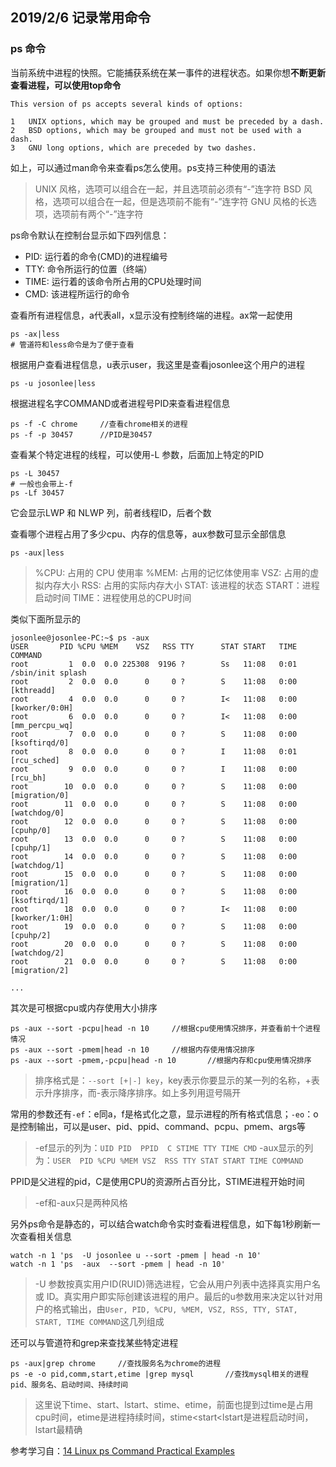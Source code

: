 ## 2019/2/6 记录常用命令

### ps 命令
当前系统中进程的快照。它能捕获系统在某一事件的进程状态。如果你想**不断更新查看进程，可以使用top命令**

```
This version of ps accepts several kinds of options:

1   UNIX options, which may be grouped and must be preceded by a dash.
2   BSD options, which may be grouped and must not be used with a dash.
3   GNU long options, which are preceded by two dashes.
```
如上，可以通过man命令来查看ps怎么使用。ps支持三种使用的语法
> UNIX 风格，选项可以组合在一起，并且选项前必须有“-”连字符
BSD 风格，选项可以组合在一起，但是选项前不能有“-”连字符
GNU 风格的长选项，选项前有两个“-”连字符

ps命令默认在控制台显示如下四列信息：

- PID: 运行着的命令(CMD)的进程编号
- TTY: 命令所运行的位置（终端）
- TIME: 运行着的该命令所占用的CPU处理时间
- CMD: 该进程所运行的命令

查看所有进程信息，a代表all，x显示没有控制终端的进程。ax常一起使用
```
ps -ax|less
# 管道符和less命令是为了便于查看
```

根据用户查看进程信息，u表示user，我这里是查看josonlee这个用户的进程
```
ps -u josonlee|less
```

根据进程名字COMMAND或者进程号PID来查看进程信息
```
ps -f -C chrome     //查看chrome相关的进程
ps -f -p 30457      //PID是30457
```

查看某个特定进程的线程，可以使用-L 参数，后面加上特定的PID
```
ps -L 30457
# 一般也会带上-f
ps -Lf 30457
```
它会显示LWP 和 NLWP 列，前者线程ID，后者个数

查看哪个进程占用了多少cpu、内存的信息等，aux参数可显示全部信息
```
ps -aux|less
```
> %CPU: 占用的 CPU 使用率
%MEM: 占用的记忆体使用率
VSZ: 占用的虚拟内存大小
RSS: 占用的实际内存大小
STAT: 该进程的状态
START：进程启动时间
TIME：进程使用总的CPU时间

类似下面所显示的
```
josonlee@josonlee-PC:~$ ps -aux
USER       PID %CPU %MEM    VSZ   RSS TTY      STAT START   TIME COMMAND
root         1  0.0  0.0 225308  9196 ?        Ss   11:08   0:01 /sbin/init splash
root         2  0.0  0.0      0     0 ?        S    11:08   0:00 [kthreadd]
root         4  0.0  0.0      0     0 ?        I<   11:08   0:00 [kworker/0:0H]
root         6  0.0  0.0      0     0 ?        I<   11:08   0:00 [mm_percpu_wq]
root         7  0.0  0.0      0     0 ?        S    11:08   0:00 [ksoftirqd/0]
root         8  0.0  0.0      0     0 ?        I    11:08   0:01 [rcu_sched]
root         9  0.0  0.0      0     0 ?        I    11:08   0:00 [rcu_bh]
root        10  0.0  0.0      0     0 ?        S    11:08   0:00 [migration/0]
root        11  0.0  0.0      0     0 ?        S    11:08   0:00 [watchdog/0]
root        12  0.0  0.0      0     0 ?        S    11:08   0:00 [cpuhp/0]
root        13  0.0  0.0      0     0 ?        S    11:08   0:00 [cpuhp/1]
root        14  0.0  0.0      0     0 ?        S    11:08   0:00 [watchdog/1]
root        15  0.0  0.0      0     0 ?        S    11:08   0:00 [migration/1]
root        16  0.0  0.0      0     0 ?        S    11:08   0:00 [ksoftirqd/1]
root        18  0.0  0.0      0     0 ?        I<   11:08   0:00 [kworker/1:0H]
root        19  0.0  0.0      0     0 ?        S    11:08   0:00 [cpuhp/2]
root        20  0.0  0.0      0     0 ?        S    11:08   0:00 [watchdog/2]
root        21  0.0  0.0      0     0 ?        S    11:08   0:00 [migration/2]

...
```
其次是可根据cpu或内存使用大小排序
```
ps -aux --sort -pcpu|head -n 10     //根据cpu使用情况排序，并查看前十个进程情况
ps -aux --sort -pmem|head -n 10     //根据内存使用情况排序
ps -aux --sort -pmem,-pcpu|head -n 10       //根据内存和cpu使用情况排序
```
> 排序格式是：`--sort [+|-] key`，key表示你要显示的某一列的名称，+表示升序排序，而-表示降序排序。如上多列用逗号隔开


常用的参数还有`-ef`：e同a，f是格式化之意，显示进程的所有格式信息；`-eo`：o是控制输出，可以是user、pid、ppid、command、pcpu、pmem、args等
> -ef显示的列为：`UID PID  PPID  C STIME TTY TIME CMD`
> -aux显示的列为：`USER  PID %CPU %MEM VSZ  RSS TTY STAT START TIME COMMAND`

PPID是父进程的pid，C是使用CPU的资源所占百分比，STIME进程开始时间
> -ef和-aux只是两种风格

另外ps命令是静态的，可以结合watch命令实时查看进程信息，如下每1秒刷新一次查看相关信息
```
watch -n 1 'ps  -U josonlee u --sort -pmem | head -n 10'
watch -n 1 'ps  -aux  --sort -pmem | head -n 10'
```
> -U 参数按真实用户ID(RUID)筛选进程，它会从用户列表中选择真实用户名或 ID。真实用户即实际创建该进程的用户。最后的u参数用来决定以针对用户的格式输出，由`User, PID, %CPU, %MEM, VSZ, RSS, TTY, STAT, START, TIME COMMAND`这几列组成

还可以与管道符和grep来查找某些特定进程
```
ps -aux|grep chrome     //查找服务名为chrome的进程
ps -e -o pid,comm,start,etime |grep mysql       //查找mysql相关的进程pid、服务名、启动时间、持续时间
```

> 这里说下time、start、lstart、stime、etime，前面也提到过time是占用cpu时间，etime是进程持续时间，stime<start<lstart是进程启动时间，lstart最精确

参考学习自：[14 Linux ps Command Practical Examples](https://linoxide.com/how-tos/linux-ps-command-examples/)
